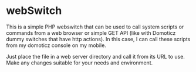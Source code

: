 # webSwitch

This is a simple PHP webswitch that can be used to call system scripts or commands from a web browser or 
simple GET API (like with Domoticz dummy switches that have http actions).  In this case, I can call these
scripts from my domoticz console on my mobile.

Just place the file in a web server directory and call it from its URL to use.  Make any changes suitable for your
needs and environment.
